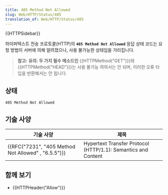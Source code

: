 ```yaml
---
title: 405 Method Not Allowed
slug: Web/HTTP/Status/405
translation_of: Web/HTTP/Status/405
---
```


{{HTTPSidebar}}

하이퍼텍스트 전송 프로토콜(HTTP)의 **`405 Method Not Allowed`** 응답 상태 코드는 요청 방법이 서버에 의해 알려졌으나, 사용 불가능한 상태임을 가리킵니다.

> **참고:** **유의: 두 가지 필수 메소드인** {{HTTPMethod("GET")}}와 {{HTTPMethod("HEAD")}}는 사용 불가능 하여서는 안 되며, 이러한 오류 타입을 반환해서는 안 됩니다.

## 상태

```
405 Method Not Allowed
```

## 기술 사양

| 기술 사양                                                            | 제목                                                          |
| -------------------------------------------------------------------- | ------------------------------------------------------------- |
| {{RFC("7231", "405 Method Not Allowed" , "6.5.5")}} | Hypertext Transfer Protocol (HTTP/1.1): Semantics and Content |

## 함께 보기

- {{HTTPHeader("Allow")}}
